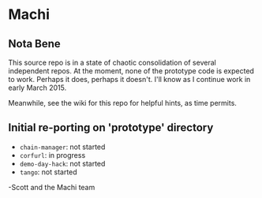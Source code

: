 # Machi

## Nota Bene

This source repo is in a state of chaotic consolidation of several
independent repos.  At the moment, none of the prototype code is
expected to work.  Perhaps it does, perhaps it doesn't.  I'll know
as I continue work in early March 2015.

Meanwhile, see the wiki for this repo for helpful hints, as time
permits.

## Initial re-porting on 'prototype' directory

* `chain-manager`: not started
* `corfurl`: in progress
* `demo-day-hack`: not started
* `tango`: not started

-Scott and the Machi team
